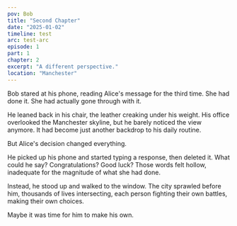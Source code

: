 ```yaml
---
pov: Bob
title: "Second Chapter"
date: "2025-01-02"
timeline: test
arc: test-arc
episode: 1
part: 1
chapter: 2
excerpt: "A different perspective."
location: "Manchester"
---
```


Bob stared at his phone, reading Alice's message for the third time. She had done it. She had actually gone through with it.

He leaned back in his chair, the leather creaking under his weight. His office overlooked the Manchester skyline, but he barely noticed the view anymore. It had become just another backdrop to his daily routine.

But Alice's decision changed everything.

He picked up his phone and started typing a response, then deleted it. What could he say? Congratulations? Good luck? Those words felt hollow, inadequate for the magnitude of what she had done.

Instead, he stood up and walked to the window. The city sprawled before him, thousands of lives intersecting, each person fighting their own battles, making their own choices.

Maybe it was time for him to make his own.
